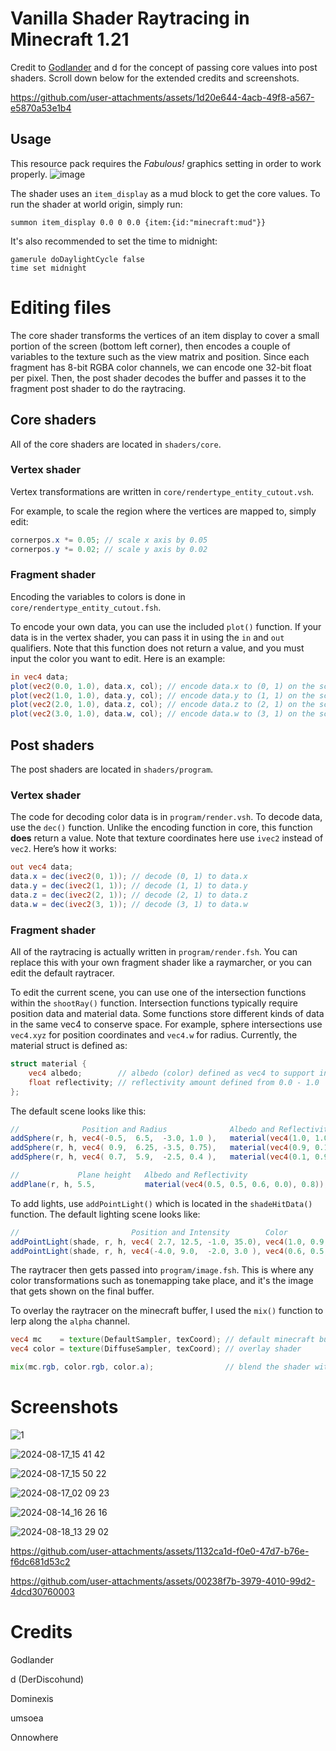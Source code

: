 # Vanilla Shader Raytracing in Minecraft 1.21
Credit to [Godlander](https://github.com/Godlander/raytracing) and d for the concept of passing core values into post shaders. Scroll down below for the extended credits and screenshots.

https://github.com/user-attachments/assets/1d20e644-4acb-49f8-a567-e5870a53e1b4

## Usage
This resource pack requires the *Fabulous!* graphics setting in order to work properly.
![image](https://github.com/user-attachments/assets/8aec2ee8-2b45-4388-b421-ba9afa4fd64b)

The shader uses an `item_display` as a mud block to get the core values. To run the shader at world origin, simply run:
```mcfunction
summon item_display 0.0 0 0.0 {item:{id:"minecraft:mud"}}
```

It's also recommended to set the time to midnight:
```mcfunction
gamerule doDaylightCycle false
time set midnight
```

# Editing files
The core shader transforms the vertices of an item display to cover a small portion of the screen (bottom left corner), then encodes a couple of variables to the texture such as the view matrix and position. Since each fragment has 8-bit RGBA color channels, we can encode one 32-bit float per pixel. Then, the post shader decodes the buffer and passes it to the fragment post shader to do the raytracing.
## Core shaders
All of the core shaders are located in `shaders/core`.
### Vertex shader
Vertex transformations are written in `core/rendertype_entity_cutout.vsh`.

For example, to scale the region where the vertices are mapped to, simply edit:
```glsl
cornerpos.x *= 0.05; // scale x axis by 0.05
cornerpos.y *= 0.02; // scale y axis by 0.02
```
### Fragment shader
Encoding the variables to colors is done in `core/rendertype_entity_cutout.fsh`.

To encode your own data, you can use the included `plot()` function. If your data is in the vertex shader, you can pass it in using the `in` and `out` qualifiers. Note that this function does not return a value, and you must input the color you want to edit. Here is an example:
```glsl
in vec4 data;
plot(vec2(0.0, 1.0), data.x, col); // encode data.x to (0, 1) on the screen
plot(vec2(1.0, 1.0), data.y, col); // encode data.y to (1, 1) on the screen
plot(vec2(2.0, 1.0), data.z, col); // encode data.z to (2, 1) on the screen
plot(vec2(3.0, 1.0), data.w, col); // encode data.w to (3, 1) on the screen
```

## Post shaders
The post shaders are located in `shaders/program`.
### Vertex shader
The code for decoding color data is in `program/render.vsh`. To decode data, use the `dec()` function. Unlike the encoding function in core, this function **does** return a value. Note that texture coordinates here use `ivec2` instead of `vec2`. Here’s how it works:
```glsl
out vec4 data;
data.x = dec(ivec2(0, 1)); // decode (0, 1) to data.x
data.y = dec(ivec2(1, 1)); // decode (1, 1) to data.y
data.z = dec(ivec2(2, 1)); // decode (2, 1) to data.z
data.w = dec(ivec2(3, 1)); // decode (3, 1) to data.w
```
### Fragment shader
All of the raytracing is actually written in `program/render.fsh`. You can replace this with your own fragment shader like a raymarcher, or you can edit the default raytracer.

To edit the current scene, you can use one of the intersection functions within the `shootRay()` function. Intersection functions typically require position data and material data. Some functions store different kinds of data in the same vec4 to conserve space. For example, sphere intersections use `vec4.xyz` for position coordinates and `vec4.w` for radius. Currently, the material struct is defined as:
```glsl
struct material {
    vec4 albedo;        // albedo (color) defined as vec4 to support invisible materials
    float reflectivity; // reflectivity amount defined from 0.0 - 1.0
};
```

The default scene looks like this:
```glsl
//              Position and Radius              Albedo and Reflectivity
addSphere(r, h, vec4(-0.5,  6.5,  -3.0, 1.0 ),   material(vec4(1.0, 1.0, 1.0, 1.0), 0.4 ));
addSphere(r, h, vec4( 0.9,  6.25, -3.5, 0.75),   material(vec4(0.9, 0.1, 0.1, 1.0), 0.05));
addSphere(r, h, vec4( 0.7,  5.9,  -2.5, 0.4 ),   material(vec4(0.1, 0.9, 0.1, 1.0), 0.1 ));

//             Plane height   Albedo and Reflectivity
addPlane(r, h, 5.5,           material(vec4(0.5, 0.5, 0.6, 0.0), 0.8)); // 0 alpha which results in an invisible shadow caster
```

To add lights, use `addPointLight()` which is located in the `shadeHitData()` function. The default lighting scene looks like:
```glsl
//                         Position and Intensity        Color
addPointLight(shade, r, h, vec4( 2.7, 12.5, -1.0, 35.0), vec4(1.0, 0.9, 0.8, 1.0));
addPointLight(shade, r, h, vec4(-4.0, 9.0,  -2.0, 3.0 ), vec4(0.6, 0.5, 0.9, 1.0));
```

The raytracer then gets passed into `program/image.fsh`. This is where any color transformations such as tonemapping take place, and it's the image that gets shown on the final buffer.

To overlay the raytracer on the minecraft buffer, I used the `mix()` function to lerp along the `alpha` channel.
```glsl
vec4 mc    = texture(DefaultSampler, texCoord); // default minecraft buffer
vec4 color = texture(DiffuseSampler, texCoord); // overlay shader

mix(mc.rgb, color.rgb, color.a);                // blend the shader with minecraft
```

# Screenshots
![1](https://github.com/user-attachments/assets/6c65f8c0-3c9d-48ce-90b7-de4070d58833)

![2024-08-17_15 41 42](https://github.com/user-attachments/assets/151befb3-eb57-4326-9e8b-eceadc8485b8)

![2024-08-17_15 50 22](https://github.com/user-attachments/assets/9975dd17-fc12-473e-bf5d-0b310ebe3654)

![2024-08-17_02 09 23](https://github.com/user-attachments/assets/c51493b3-4bea-49c0-876c-e00a32fd95df)

![2024-08-14_16 26 16](https://github.com/user-attachments/assets/9aa7e029-1ed6-487a-b103-d2f167feacc9)

![2024-08-18_13 29 02](https://github.com/user-attachments/assets/e12a3c5c-be23-4bc4-8034-1dd8fa342c98)

https://github.com/user-attachments/assets/1132ca1d-f0e0-47d7-b76e-f6dc681d53c2

https://github.com/user-attachments/assets/00238f7b-3979-4010-99d2-4dcd30760003

# Credits
Godlander

d (DerDiscohund)

Dominexis

umsoea

Onnowhere
